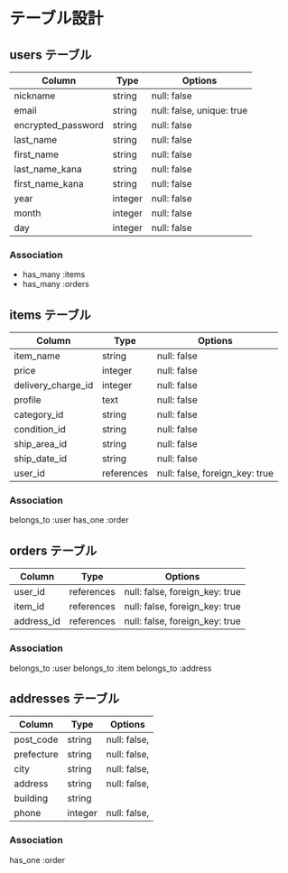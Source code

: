 # テーブル設計

## users テーブル

| Column             | Type    | Options                   |
| ------------------ | ------- | ------------------------- |
| nickname           | string  | null: false               |
| email              | string  | null: false, unique: true |
| encrypted_password | string  | null: false               |
| last_name          | string  | null: false               |
| first_name         | string  | null: false               |
| last_name_kana     | string  | null: false               |
| first_name_kana    | string  | null: false               |
| year               | integer | null: false               |
| month              | integer | null: false               |
| day                | integer | null: false               |

### Association

- has_many :items
- has_many :orders

## items テーブル

| Column             | Type       | Options                        |
| ------------------ | ---------- | ------------------------------ |
| item_name          | string     | null: false                    |
| price              | integer    | null: false                    |
| delivery_charge_id | integer    | null: false                    |
| profile            | text       | null: false                    |
| category_id        | string     | null: false                    |
| condition_id       | string     | null: false                    |
| ship_area_id       | string     | null: false                    |
| ship_date_id       | string     | null: false                    |
| user_id            | references | null: false, foreign_key: true |

### Association

belongs_to :user
has_one :order

## orders テーブル

| Column  | Type       | Options                        |
| ------- | ---------- | ------------------------------ |
| user_id    | references | null: false, foreign_key: true |
| item_id    | references | null: false, foreign_key: true |
| address_id | references | null: false, foreign_key: true |

### Association

belongs_to :user
belongs_to :item
belongs_to :address

## addresses テーブル

| Column      | Type        | Options                        |
| ----------- | ----------- | ------------------------------ |
| post_code   | string      | null: false,                   |
| prefecture | string      | null: false,                   |
| city        | string      | null: false,                   |
| address     | string      | null: false,                   |
| building    | string      |                                |
| phone       | integer     | null: false,                   |

### Association

has_one :order